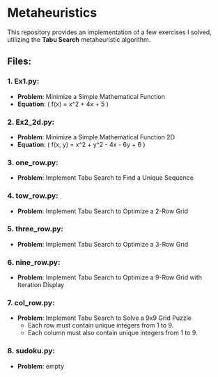# Metaheuristics

This repository provides an implementation of a few exercises I solved, utilizing the **Tabu Search** metaheuristic algorithm.

## Files:

### 1. **Ex1.py**:
   - **Problem**: Minimize a Simple Mathematical Function  
   - **Equation**: \( f(x) = x^2 + 4x + 5 \)

### 2. **Ex2_2d.py**:
   - **Problem**: Minimize a Simple Mathematical Function 2D  
   - **Equation**: \( f(x, y) = x^2 + y^2 - 4x - 6y + 6 \)

### 3. **one_row.py**:
   - **Problem**: Implement Tabu Search to Find a Unique Sequence

### 4. **tow_row.py**:
   - **Problem**: Implement Tabu Search to Optimize a 2-Row Grid

### 5. **three_row.py**:
   - **Problem**: Implement Tabu Search to Optimize a 3-Row Grid

### 6. **nine_row.py**:
   - **Problem**: Implement Tabu Search to Optimize a 9-Row Grid with Iteration Display

### 7. **col_row.py**:
   - **Problem**: Implement Tabu Search to Solve a 9x9 Grid Puzzle  
     - Each row must contain unique integers from 1 to 9.
     - Each column must also contain unique integers from 1 to 9.


### 8. **sudoku.py**:
   - **Problem**: empty